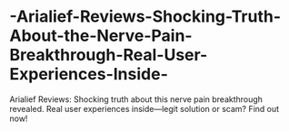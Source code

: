 # -Arialief-Reviews-Shocking-Truth-About-the-Nerve-Pain-Breakthrough-Real-User-Experiences-Inside-
Arialief Reviews: Shocking truth about this nerve pain breakthrough revealed. Real user experiences inside—legit solution or scam? Find out now!

